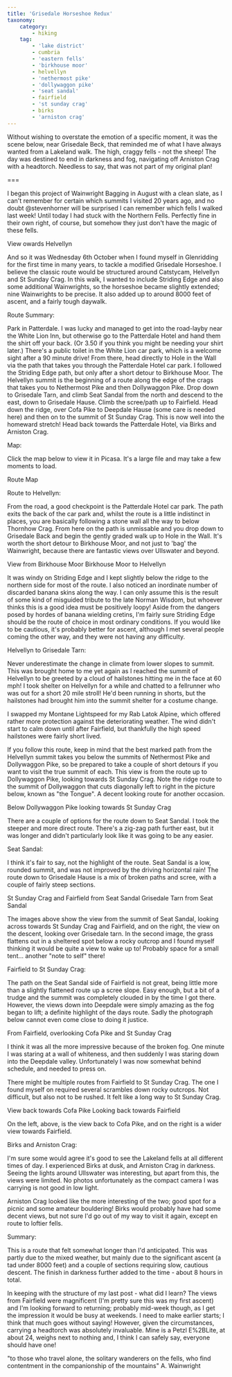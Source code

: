 ```yaml
---
title: 'Grisedale Horseshoe Redux'
taxonomy:
    category:
        - hiking
    tag:
        - 'lake district'
        - cumbria
        - 'eastern fells'
        - 'birkhouse moor'
        - helvellyn
        - 'nethermost pike'
        - 'dollywaggon pike'
        - 'seat sandal'
        - fairfield
        - 'st sunday crag'
        - birks
        - 'arniston crag'
---
```


Without wishing to overstate the emotion of a specific moment, it was the scene below, near Grisedale Beck, that reminded me of what I have always wanted from a Lakeland walk. The high, craggy fells - not the sheep! The day was destined to end in darkness and fog, navigating off Arniston Crag with a headtorch. Needless to say, that was not part of my original plan!

===

I began this project of Wainwright Bagging in August with a clean slate, as I can't remember for certain which summits I visited 20 years ago, and no doubt @stevenhorner will be surprised I can remember which fells I walked last week! Until today I had stuck with the Northern Fells. Perfectly fine in their own right, of course, but somehow they just don't have the magic of these fells.

View owards Helvellyn

And so it was Wednesday 6th October when I found myself in Glenridding for the first time in many years, to tackle a modified Grisedale Horseshoe. I believe the classic route would be structured around Catstycam, Helvellyn and St Sunday Crag. In this walk, I wanted to include Striding Edge and also some additional Wainwrights, so the horseshoe became slightly extended; nine Wainwrights to be precise. It also added up to around 8000 feet of ascent, and a fairly tough daywalk.

Route Summary:

Park in Patterdale. I was lucky and managed to get into the road-layby near the White Lion Inn, but otherwise go to the Patterdale Hotel and hand them the shirt off your back. (Or 3.50 if you think you might be needing your shirt later.) There's a public toilet in the White Lion car park, which is a welcome sight after a 90 minute drive! From there, head directly to Hole in the Wall via the path that takes you through the Patterdale Hotel car park. I followed the Striding Edge path, but only after a short detour to Birkhouse Moor. The Helvellyn summit is the beginning of a route along the edge of the crags that takes you to Nethermost Pike and then Dollywaggon Pike. Drop down to Grisedale Tarn, and climb Seat Sandal from the north and descend to the east, down to Grisedale Hause. Climb the scree/path up to Fairfield. Head down the ridge, over Cofa Pike to Deepdale Hause (some care is needed here) and then on to the summit of St Sunday Crag. This is now well into the homeward stretch! Head back towards the Patterdale Hotel, via Birks and Arniston Crag.

Map:

Click the map below to view it in Picasa. It's a large file and may take a few moments to load.

Route Map

Route to Helvellyn:

From the road, a good checkpoint is the Patterdale Hotel car park. The path exits the back of the car park and, whilst the route is a little indistinct in places, you are basically following a stone wall all the way to below Thornhow Crag. From here on the path is unmissable and you drop down to Grisedale Back and begin the gently graded walk up to Hole in the Wall. It's worth the short detour to Birkhouse Moor, and not just to 'bag' the Wainwright, because there are fantastic views over Ullswater and beyond.

View from Birkhouse Moor      Birkhouse Moor to Helvellyn

It was windy on Striding Edge and I kept slightly below the ridge to the northern side for most of the route. I also noticed an inordinate number of discarded banana skins along the way. I can only assume this is the result of some kind of misguided tribute to the late Norman Wisdom, but whoever thinks this is a good idea must be positively loopy! Aside from the dangers posed by hordes of banana wielding cretins, I'm fairly sure Striding Edge should be the route of choice in most ordinary conditions. If you would like to be cautious, it's probably better for ascent, although I met several people coming the other way, and they were not having any difficulty.

Helvellyn to Grisedale Tarn:

Never underestimate the change in climate from lower slopes to summit. This was brought home to me yet again as I reached the summit of Helvellyn to be greeted by a cloud of hailstones hitting me in the face at 60 mph! I took shelter on Helvellyn for a while and chatted to a fellrunner who was out for a short 20 mile stroll! He'd been running in shorts, but the hailstones had brought him into the summit shelter for a costume change.

I swapped my Montane Lightspeed for my Rab Latok Alpine, which offered rather more protection against the deteriorating weather. The wind didn't start to calm down until after Fairfield, but thankfully the high speed hailstones were fairly short lived.

If you follow this route, keep in mind that the best marked path from the Helvellyn summit takes you below the summits of Nethermost Pike and Dollywaggon Pike, so be prepared to take a couple of short detours if you want to visit the true summit of each. This view is from the route up to Dollywaggon Pike, looking towards St Sunday Crag. Note the ridge route to the summit of Dollywaggon that cuts diagonally left to right in the picture below, known as "the Tongue". A decent looking route for another occasion.

Below Dollywaggon Pike looking towards St Sunday Crag

There are a couple of options for the route down to Seat Sandal. I took the steeper and more direct route. There's a zig-zag path further east, but it was longer and didn't particularly look like it was going to be any easier.

Seat Sandal:

I think it's fair to say, not the highlight of the route. Seat Sandal is a low, rounded summit, and was not improved by the driving horizontal rain! The route down to Grisedale Hause is a mix of broken paths and scree, with a couple of fairly steep sections.

St Sunday Crag and Fairfield from Seat Sandal      Grisedale Tarn from Seat Sandal

The images above show the view from the summit of Seat Sandal, looking across towards St Sunday Crag and Fairfield, and on the right, the view on the descent, looking over Grisedale tarn. In the second image, the grass flattens out in a sheltered spot below a rocky outcrop and I found myself thinking it would be quite a view to wake up to! Probably space for a small tent... another "note to self" there!

Fairfield to St Sunday Crag:

The path on the Seat Sandal side of Fairfield is not great, being little more than a slightly flattened route up a scree slope. Easy enough, but a bit of a trudge and the summit was completely clouded in by the time I got there. However, the views down into Deepdale were simply amazing as the fog began to lift; a definite highlight of the days route. Sadly the photograph below cannot even come close to doing it justice.

From Fairfield, overlooking Cofa Pike and St Sunday Crag

I think it was all the more impressive because of the broken fog. One minute I was staring at a wall of whiteness, and then suddenly I was staring down into the Deepdale valley. Unfortunately I was now somewhat behind schedule, and needed to press on.

There might be multiple routes from Fairfield to St Sunday Crag. The one I found myself on required several scrambles down rocky outcrops. Not difficult, but also not to be rushed. It felt like a long way to St Sunday Crag.

View back towards Cofa Pike      Looking back towards Fairfield

On the left, above, is the view back to Cofa Pike, and on the right is a wider view towards Fairfield.

Birks and Arniston Crag:

I'm sure some would agree it's good to see the Lakeland fells at all different times of day. I experienced Birks at dusk, and Arniston Crag in darkness. Seeing the lights around Ullswater was interesting, but apart from this, the views were limited. No photos unfortunately as the compact camera I was carrying is not good in low light.

Arniston Crag looked like the more interesting of the two; good spot for a picnic and some amateur bouldering! Birks would probably have had some decent views, but not sure I'd go out of my way to visit it again, except en route to loftier fells.

Summary:

This is a route that felt somewhat longer than I'd anticipated. This was partly due to the mixed weather, but mainly due to the significant ascent (a tad under 8000 feet) and a couple of sections requiring slow, cautious descent. The finish in darkness further added to the time - about 8 hours in total.

In keeping with the structure of my last post - what did I learn? The views from Fairfield were magnificent (I'm pretty sure this was my first ascent) and I'm looking forward to returning; probably mid-week though, as I get the impression it would be busy at weekends. I need to make earlier starts; I think that much goes without saying! However, given the circumstances, carrying a headtorch was absolutely invaluable. Mine is a Petzl E%2BLite, at about 24, weighs next to nothing and, I think I can safely say, everyone should have one!

"to those who travel alone, the solitary wanderers on the fells, who find contentment in the companionship of the mountains" A. Wainwright
